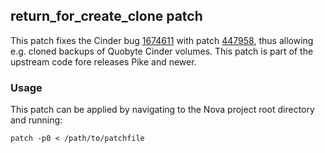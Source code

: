
## return_for_create_clone patch

This patch fixes the Cinder bug [1674611](https://bugs.launchpad.net/cinder/+bug/1674611) with patch [447958](https://review.openstack.org/#/c/447958/), thus allowing e.g. cloned backups of Quobyte Cinder volumes.
This patch is part of the upstream code fore releases Pike and newer.

### Usage

This patch can be applied by navigating to the Nova project root directory and running:

    patch -p0 < /path/to/patchfile
